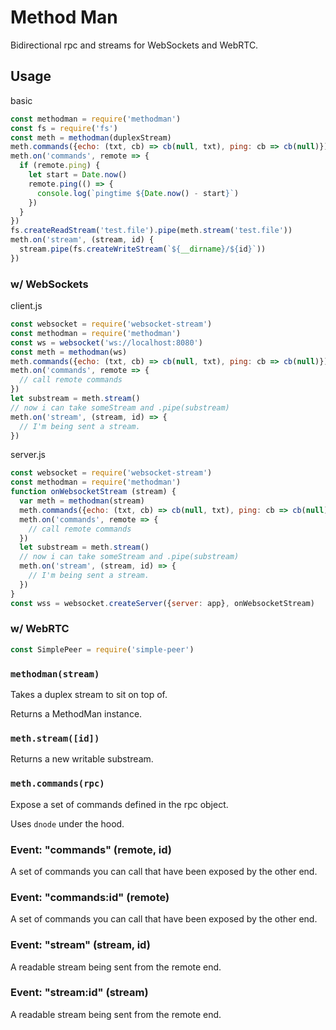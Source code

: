 # Method Man

Bidirectional rpc and streams for WebSockets and WebRTC.

## Usage

basic

```javascript
const methodman = require('methodman')
const fs = require('fs')
const meth = methodman(duplexStream)
meth.commands({echo: (txt, cb) => cb(null, txt), ping: cb => cb(null)})
meth.on('commands', remote => {
  if (remote.ping) {
    let start = Date.now()
    remote.ping(() => {
      console.log(`pingtime ${Date.now() - start}`)
    })
  }
})
fs.createReadStream('test.file').pipe(meth.stream('test.file'))
meth.on('stream', (stream, id) {
  stream.pipe(fs.createWriteStream(`${__dirname}/${id}`))
})
```

### w/ WebSockets

client.js

```javascript
const websocket = require('websocket-stream')
const methodman = require('methodman')
const ws = websocket('ws://localhost:8080')
const meth = methodman(ws)
meth.commands({echo: (txt, cb) => cb(null, txt), ping: cb => cb(null)})
meth.on('commands', remote => {
  // call remote commands
})
let substream = meth.stream()
// now i can take someStream and .pipe(substream)
meth.on('stream', (stream, id) => {
  // I'm being sent a stream.
})
```

server.js

```javascript
const websocket = require('websocket-stream')
const methodman = require('methodman')
function onWebsocketStream (stream) {
  var meth = methodman(stream)
  meth.commands({echo: (txt, cb) => cb(null, txt), ping: cb => cb(null)})
  meth.on('commands', remote => {
    // call remote commands
  })
  let substream = meth.stream()
  // now i can take someStream and .pipe(substream)
  meth.on('stream', (stream, id) => {
    // I'm being sent a stream.
  })
}
const wss = websocket.createServer({server: app}, onWebsocketStream)
```

### w/ WebRTC

```javascript
const SimplePeer = require('simple-peer')
```

### `methodman(stream)`

Takes a duplex stream to sit on top of.

Returns a MethodMan instance.

### `meth.stream([id])`

Returns a new writable substream.

### `meth.commands(rpc)`

Expose a set of commands defined in the rpc object.

Uses `dnode` under the hood.

### Event: "commands" (remote, id)

A set of commands you can call that have been exposed by the other end.

### Event: "commands:id" (remote)

A set of commands you can call that have been exposed by the other end.

### Event: "stream" (stream, id)

A readable stream being sent from the remote end.

### Event: "stream:id" (stream)

A readable stream being sent from the remote end.
